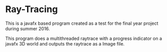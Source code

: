 # Ray-Tracing

This is a javafx based program created as a test for the final year project during summer 2016. 

This program does a multithreaded raytrace with a progress indicator on a javafx 3D world and outputs the raytrace as a Image file.
